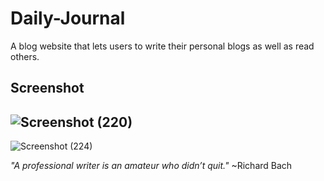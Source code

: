 # Daily-Journal
A blog website that lets users to write their personal blogs as well as read others.

## Screenshot
![Screenshot (220)](https://user-images.githubusercontent.com/71843674/124984834-53583b80-e057-11eb-8a46-91c28c902113.png)
---
![Screenshot (224)](https://user-images.githubusercontent.com/71843674/124985931-a4b4fa80-e058-11eb-8999-ba5043cd8cf1.png)

_"A professional writer is an amateur who didn’t quit."_ ~Richard Bach
